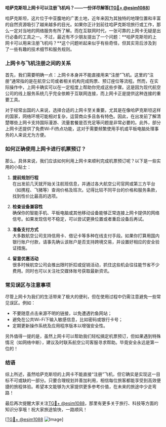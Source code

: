 **哈萨克斯坦上网卡可以注册飞机吗？——一份详尽解答[[TG💪+ @esim1088](https://t.me/s/esim1088)]**

哈萨克斯坦，这片位于中亚腹地的广袤土地，近年来因为其独特的地理位置和丰富的自然资源吸引了越来越多的目光。如果你正计划前往哈萨克斯坦旅行或工作，那么一定对当地的网络服务有所了解。而在互联网时代，一张可靠的上网卡无疑是出行必备的工具之一。不过，最近有不少朋友提出了一个问题：**哈萨克斯坦的上网卡可以用来注册飞机吗？**这个问题听起来似乎有些奇怪，但其实背后涉及到了一些有趣的技术细节和服务规则。

### 上网卡与飞机注册之间的关系

首先，我们需要明确一点：上网卡本身并不能直接用来“注册”飞机。这里的“注册”通常指的是在航空公司或者相关机构完成购票、预订座位等流程。然而，在实际操作中，上网卡确实可以在一定程度上帮助你完成这些步骤。这是因为现代航空公司的线上服务系统几乎完全依赖于互联网连接，而上网卡正是提供这种连接的重要工具。

对于经常出国的人来说，选择合适的上网卡至关重要。尤其是在像哈萨克斯坦这样的国家，网络环境可能相对复杂，运营商众多且各有特色。因此，在出发前了解清楚哪些上网卡支持国际漫游、流量套餐是否充足等问题是非常必要的。此外，部分上网卡还提供了免费Wi-Fi热点功能，这对于需要频繁使用手机或平板电脑处理事务的人来说尤为方便。

### 如何正确使用上网卡进行机票预订？

那么，具体来说，我们应该如何利用上网卡来顺利完成机票预订呢？以下是一些实用的小贴士：

1. **提前规划行程**  
   在出发前几天就开始关注航班信息，并通过各大航空公司官网或第三方平台（如携程、飞猪等）查询价格及班次。记得比较不同平台的价格和服务条款，找到性价比最高的选项。

2. **检查设备兼容性**  
   确保你的智能手机、平板电脑或其他移动设备能够正常连接上网卡提供的网络信号。如果发现信号不稳定，可以尝试更换位置或者重启设备后再试。

3. **准备支付方式**  
   大多数航空公司支持信用卡、借记卡等多种在线支付手段。如果你打算用国内银行账户付款，请事先确认该账户是否支持跨境交易，并设置好相应的安全验证措施。

4. **留意优惠活动**  
   很多时候航空公司会推出限时折扣或促销活动，抓住这些机会往往能节省不少费用。同时也可以关注社交媒体账号获取最新资讯。

### 常见误区与注意事项

尽管上网卡为我们的生活带来了极大的便利，但在使用过程中仍需注意避免一些常见误区。例如：
- 不要随意点击来源不明的链接，以免遭遇钓鱼网站；
- 避免在公共Wi-Fi下输入敏感信息，比如密码或银行卡号；
- 定期更新操作系统及应用程序版本以增强安全性。

另外值得一提的是，虽然上网卡可以帮助我们轻松搞定机票预订，但如果遇到特殊情况（如网络中断），建议及时联系航空公司客服寻求帮助。毕竟安全永远是第一位的！

### 结语

综上所述，虽然哈萨克斯坦的上网卡不能直接“注册”飞机，但它确实是实现这一目标不可或缺的一部分。只要合理规划并善加利用，相信每位旅客都能享受到高效便捷的旅程体验。希望本文能够为大家提供更多参考价值，在未来的旅途中少走弯路！

最后再次提醒大家关注[TG💪+ @esim1088](https://t.me/s/esim1088)，那里有更多关于旅行、科技等方面的知识分享哦！祝大家旅途愉快，一路顺风！

[[TG💪+ @esim1088](https://t.me/s/esim1088) ![Image](https://i.postimg.cc/4NQfJmqS/Snipaste-2025-05-13-00-14-12.png)]